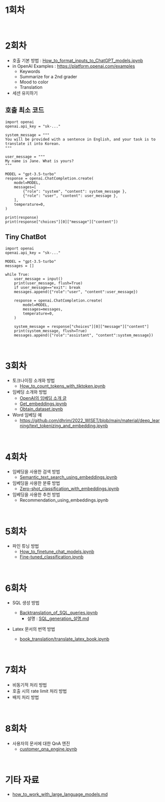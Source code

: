 # 1회차

<br>

# 2회차
- 호출 기본 방법 : [How_to_format_inputs_to_ChatGPT_models.ipynb](https://github.com/openai/openai-cookbook/blob/main/examples/How_to_format_inputs_to_ChatGPT_models.ipynb)
- in OpenAI Examples : https://platform.openai.com/examples
    - Keywords
    - Summarize for a 2nd grader
    - Mood to color
    - Translation
- 세션 유지하기

## 호출 최소 코드
```
import openai
openai.api_key = "sk-..."

system_message = """
You will be provided with a sentence in English, and your task is to translate it into Korean.
"""

user_message = """
My name is Jane. What is yours?
"""

MODEL = "gpt-3.5-turbo"
response = openai.ChatCompletion.create(
    model=MODEL,
    messages=[
        {"role": "system", "content": system_message },
        {"role": "user", "content": user_message },
    ],
    temperature=0,
)

print(response)
print(response["choices"][0]["message"]["content"])
```

## Tiny ChatBot

```
import openai
openai.api_key = "sk-..."

MODEL = "gpt-3.5-turbo"
messages = []

while True:
    user_message = input()
    print(user_message, flush=True)
    if user_message=="exit": break
    messages.append({"role":"user", "content":user_message})

    response = openai.ChatCompletion.create(
        model=MODEL,
        messages=messages,
        temperature=0,
    )

    system_message = response["choices"][0]["message"]["content"]
    print(system_message, flush=True)
    messages.append({"role":"assistant", "content":system_message})
```

<br>

# 3회차
- 토크나이징 소개와 방법
    - [How_to_count_tokens_with_tiktoken.ipynb](https://github.com/openai/openai-cookbook/blob/main/examples/How_to_count_tokens_with_tiktoken.ipynb)
- 임베딩 소개와 방법
    - [OpenAI의 임베딩 소개 글](https://openai.com/blog/introducing-text-and-code-embeddings)
    - [Get_embeddings.ipynb](https://github.com/openai/openai-cookbook/blob/main/examples/Get_embeddings.ipynb)
    - [Obtain_dataset.ipynb](https://github.com/openai/openai-cookbook/blob/main/examples/Obtain_dataset.ipynb)
- Word 임베딩 예
    - https://github.com/dhrim/2022_WISET/blob/main/material/deep_learning/text_tokenizing_and_embedding.ipynb
<br>

# 4회차
- 임베딩을 사용한 검색 방법
    - [Semantic_text_search_using_embeddings.ipynb](https://github.com/openai/openai-cookbook/blob/main/examples/Semantic_text_search_using_embeddings.ipynb)
- 임베딩을 사용한 분류 방법
    - [Zero-shot_classification_with_embeddings.ipynb](https://github.com/openai/openai-cookbook/blob/main/examples/Zero-shot_classification_with_embeddings.ipynb)
- 임베딩을 사용한 추천 방법
    - Recommendation_using_embeddings.ipynb


<br>

# 5회차
- 파인 튜닝 방법
    - [How_to_finetune_chat_models.ipynb](https://github.com/openai/openai-cookbook/blob/main/examples/How_to_finetune_chat_models.ipynb)
    - [Fine-tuned_classification.ipynb](https://github.com/openai/openai-cookbook/blob/main/examples/Fine-tuned_classification.ipynb)

<br>

# 6회차

- SQL 생성 방법
    - [Backtranslation_of_SQL_queries.ipynb](Backtranslation_of_SQL_queries.ipynb)
        - 설명 : [SQL_generation_설명.md](SQL_generation_설명.md)

- Latex 문서의 번역 방법
    - [book_translation/translate_latex_book.ipynb](https://github.com/openai/openai-cookbook/blob/main/examples/book_translation/translate_latex_book.ipynb)

<br>

# 7회차
- 비동기적 처리 방법
- 호출 시의 rate limit 처리 방법
- 배치 처리 방법

<br>

# 8회차
- 사용자의 문서에 대한 QnA 엔진
    - [customer_qna_engine.ipynb](customer_qna_engine.ipynb)

<br>

# 기타 자료

- [how_to_work_with_large_language_models.md](https://github.com/openai/openai-cookbook/blob/main/how_to_work_with_large_language_models.md)


